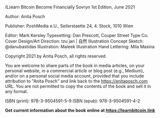 
(L)earn Bitcoin
Become Financially Sovryn
1st Edition, June 2021

Author: Anita Posch

Publisher: PoshMedia e.U., Seilerstaette 24, 4. Stock, 1010 Wien

Editor: Mark Kersley
Typesetting: Dan Prescott, Couper Street Type Co.
Cover Design/Art Direction: tzu jan | 自然 
Illustration Concept Sketch: @danubastidas 
Illustration: Maleek 
Illustration Hand Lettering: Mila Masina

Copyright 2021 by Anita Posch, all rights reserved.

You are welcome to share parts of the book in media articles, on your personal website, in a commercial article or blog post (e.g., Medium), and/or on a personal social media account, provided that you include attribution to "Anita Posch" and link back to the https://anitaposch.com URL. You are not permitted to copy the contents of the book and sell it in any format.

ISBN (print): 978-3-9504591-5-9
ISBN (epub): 978-3-9504591-4-2

**Get current information about the book online at https://learnbitcoin.link**
